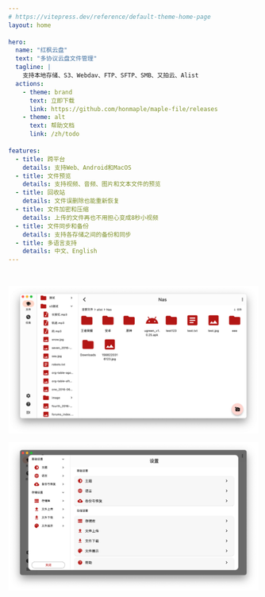 ```yaml
---
# https://vitepress.dev/reference/default-theme-home-page
layout: home

hero:
  name: "红枫云盘"
  text: "多协议云盘文件管理"
  tagline: |
    支持本地存储、S3、Webdav、FTP、SFTP、SMB、又拍云、Alist
  actions:
    - theme: brand
      text: 立即下载
      link: https://github.com/honmaple/maple-file/releases
    - theme: alt
      text: 帮助文档
      link: /zh/todo

features:
  - title: 跨平台
    details: 支持Web、Android和MacOS
  - title: 文件预览
    details: 支持视频、音频、图片和文本文件的预览
  - title: 回收站
    details: 文件误删除也能重新恢复
  - title: 文件加密和压缩
    details: 上传的文件再也不用担心变成8秒小视频
  - title: 文件同步和备份
    details: 支持各存储之间的备份和同步
  - title: 多语言支持
    details: 中文、English
---
```

<br />

![](/images/flutter_06.png)
<br />

![](/images/flutter_07.png)
